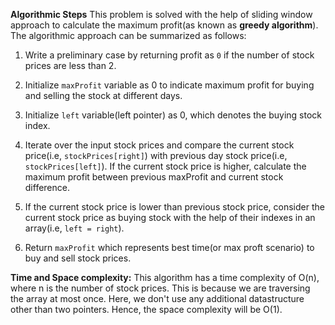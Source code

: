 **Algorithmic Steps**
This problem is solved with the help of sliding window approach to calculate the maximum profit(as known as **greedy algorithm**). The algorithmic approach can be summarized as follows:

1. Write a preliminary case by returning profit as `0` if the number of stock prices are less than  2.

2. Initialize `maxProfit` variable as 0 to indicate maximum profit for buying and selling the stock at different days. 

3. Initialize `left` variable(left pointer) as 0, which denotes the buying stock index.

4. Iterate over the input stock prices and compare the current stock price(i.e, `stockPrices[right]`) with previous day stock price(i.e, `stockPrices[left]`). If the current stock price is higher, calculate the maximum profit between previous maxProfit and current stock difference.

5. If the current stock price is lower than previous stock price, consider the current stock price as buying stock with the help of their indexes in an array(i.e, `left = right`). 

6. Return `maxProfit` which represents best time(or max proft scenario) to buy and sell stock prices.


**Time and Space complexity:**
This algorithm has a time complexity of O(n), where n is the number of stock prices. This is because we are traversing the array at most once. 
Here, we don't use any additional datastructure other than two pointers. Hence, the space complexity will be O(1).